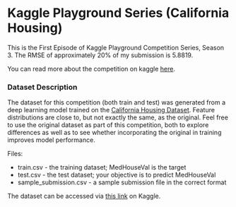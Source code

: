 # Kaggle Playground Series (California Housing)
This is the First Episode of Kaggle Playground Competition Series, Season 3.
The RMSE of approximately 20% of my submission is 5.8819.

You can read more about the competition on kaggle [here](https://www.kaggle.com/competitions/playground-series-s3e1/overview).

### Dataset Description
The dataset for this competition (both train and test) was generated from a deep learning model trained on the [California Housing Dataset](https://scikit-learn.org/stable/modules/generated/sklearn.datasets.fetch_california_housing.html). Feature distributions are close to, but not exactly the same, as the original. Feel free to use the original dataset as part of this competition, both to explore differences as well as to see whether incorporating the original in training improves model performance.

Files:
- train.csv - the training dataset; MedHouseVal is the target
- test.csv - the test dataset; your objective is to predict MedHouseVal
- sample_submission.csv - a sample submission file in the correct format

The dataset can be accessed via [this link](https://www.kaggle.com/competitions/playground-series-s3e1/data) on Kaggle.
